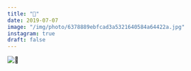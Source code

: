 ```yaml
---
title: "🏀"
date: 2019-07-07
image: "/img/photo/6378889ebfcad3a5321640584a64422a.jpg"
instagram: true
draft: false
---
```


![🏀](/img/photo/6378889ebfcad3a5321640584a64422a.jpg)
